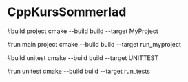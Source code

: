 # CppKursSommerlad


#build project
cmake --build build --target MyProject

#run main project
cmake --build build --target run_myproject


#build unitest
cmake --build build --target UNITTEST

#run unitest
cmake --build build --target run_tests